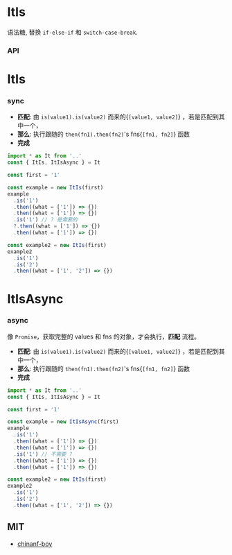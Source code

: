 # ItIs

语法糖, 替换 `if-else-if` 和 `switch-case-break`.

### API

# ItIs

### sync

- **匹配**: 由 `is(value1).is(value2)` 而来的{`[value1, value2]`} ，若是匹配到其中一个，
- **那么**: 执行跟随的 `then(fn1).then(fn2)`'s fns{`[fn1, fn2]`} 函数
- **完成**

```ts
import * as It from '..'
const { ItIs, ItIsAsync } = It

const first = '1'

const example = new ItIs(first)
example
  .is('1')
  .then((what = ['1']) => {})
  .then((what = ['1']) => {})
  .is('1') // ? 是需要的
  ?.then((what = ['1']) => {})
  .then((what = ['1']) => {})

const example2 = new ItIs(first)
example2
  .is('1')
  .is('2')
  .then((what = ['1', '2']) => {})
```

# ItIsAsync

### async

像 `Promise`，获取完整的 values 和 fns 的对象，才会执行，**匹配** 流程。

- **匹配**: 由 `is(value1).is(value2)` 而来的{`[value1, value2]`} ，若是匹配到其中一个，
- **那么**: 执行跟随的 `then(fn1).then(fn2)`'s fns{`[fn1, fn2]`} 函数
- **完成**


```ts
import * as It from '..'
const { ItIs, ItIsAsync } = It

const first = '1'

const example = new ItIsAsync(first)
example
  .is('1')
  .then((what = ['1']) => {})
  .then((what = ['1']) => {})
  .is('1') // 不需要 ?
  .then((what = ['1']) => {})
  .then((what = ['1']) => {})

const example2 = new ItIs(first)
example2
  .is('1')
  .is('2')
  .then((what = ['1', '2']) => {})
```

## MIT

- [chinanf-boy](https://github.com/chinanf-boy/it-is)